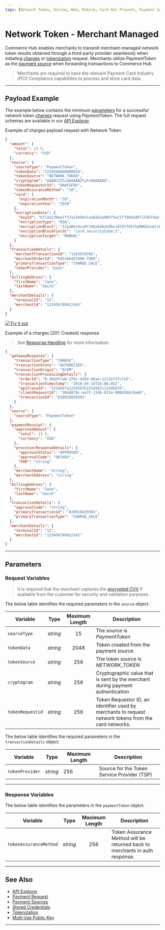 ```yaml
---
tags: [Network Token, Online, Web, Mobile, Card Not Present, Payment Source]
---
```


# Network Token - Merchant Managed

Commerce Hub enables merchants to transmit merchant-managed network token results obtained through a third-party provider seamlessly when initiating [charges](?path=docs/Resources/API-Documents/Payments/Charges.md) or [tokenization](?path=docs/Resources/API-Documents/Payments_VAS/Payment-Token.md) request. Merchants utilize *PaymentToken* as the [payment source](?path=docs/Resources/Guides/Payment-Sources/Source-Type.md) when forwarding transactions to Commerce Hub.

<!-- theme: warning -->
> Merchants are required to have the relevant Payment Card Industry *(PCI)* Compliance capabilities to process and store card data.

---

## Payload Example

The example below contains the minimum [parameters](#parameters) for a successful network token [charges](?path=docs/Resources/API-Documents/Payments/Charges.md) request using *PaymentToken*. The full request schemas are available in our [API Explorer](../api/?type=post&path=/payments/v1/charges).

<!--
type: tab
titles: Request, Response
-->

Example of charges payload request with Network Token

```json
{
  "amount": {
    "total": 13.5,
    "currency": "USD"
  },
  "source": {
    "sourceType": "PaymentToken",
    "tokenData": "1234560000000019",
    "tokenSource": "NETWORK_TOKEN",
    "cryptogram": "AAABCZIhcQAAAABZlyFxAAAAAAA",
    "tokenRequestorId": "AAAFGFDG",
    "tokenAssuranceMethod": "10",
    "card": {
      "expirationMonth": "10",
      "expirationYear": "2030"
    },
    "encryptionData": {
      "keyId": "bf12e130ee1f37a22b5be1aa62b2a885f5e21f799a5d6f1356fdaef611f2d04a",
      "encryptionType": "RSA",
      "encryptionBlock": "IZywBkx9cxDY/KDxkG6zkZRxJdlEY7457hpMWOZunArcRuk34ZhpQ==",
      "encryptionBlockFields": "card.securityCode:3",
      "encryptionTarget": "MANUAL"
    }
  },
  "transactionDetails": {
    "merchantTransactionId": "1343678765",
    "merchantOrderId": "845366457890-TODO",
    "primaryTransactionType": "CHARGE_SALE",
    "tokenProvider": "paze"
  },
  "billingAddress": {
    "firstName": "Jane",
    "lastName": "Smith"
  },
  "merchantDetails": {
    "terminalId": "12",
    "merchantId": "123456789012345"
  }
}
```

[![Try it out](../../../../assets/images/button.png)](../api/?type=post&path=/payments/v1/charges)

<!--
type: tab
-->

Example of a charges (201: Created) response

<!-- theme: info -->
> See [Response Handling](?path=docs/Resources/Guides/Response-Codes/Response-Handling.md) for more information.

```json
{
  "gatewayResponse": {
    "transactionType": "CHARGE",
    "transactionState": "AUTHORIZED",
    "transactionOrigin": "ECOM",
    "transactionProcessingDetails": {
      "orderId": "R-3b83fca8-2f9c-4364-86ae-12c91f1fcf16",
      "transactionTimestamp": "2016-04-16T16:06:05Z",
      "apiTraceId": "1234567a1234567b1234567c1234567d",
      "clientRequestId": "30dd879c-ee2f-11db-8314-0800200c9a66",
      "transactionId": "838916029301"
    }
  },
  "source": {
    "sourceType": "PaymentToken"
  },
  "paymentReceipt": {
    "approvedAmount": {
      "total": 13.5,
      "currency": "USD"
    },
    "processorResponseDetails": {
      "approvalStatus": "APPROVED",
      "approvalCode": "OK3483",
      "PAR": "string"
    },
    "merchantName": "string",
    "merchantAddress": "string"
  },
  "billingAddress": {
    "firstName": "Jane",
    "lastName": "Smith"
  },
  "transactionDetails": {
    "approvalCode": "string",
    "primaryTransactionId": "838916029301",
    "primaryTransactionType": "CHARGE_SALE"
  },
  "merchantDetails": {
    "terminalId": "12",
    "merchantId": "123456789012345"
  }
}

```

<!-- type: tab-end -->

---

## Parameters

### Request Variables

<!-- theme: info -->
> It is required that the merchant captures the [encrypted CVV](?path=docs/Online-Mobile-Digital/Secure-Data-Capture/Multi-Use-Public-Key/Multi-Use-Public-Key.md) if available from the customer for security and validation purposes.

<!--
type: tab
titles: source, transactionDetails
-->

The below table identifies the required parameters in the `source` object.

| Variable | Type | Maximum Length | Description |
| -------- | :--: | :------------: | ------------------ |
| `sourceType` | *string* | 15 | The source is *PaymentToken* |
| `tokenData` | *string* | 2048 | Token created from the payment source |
| `tokenSource` | *string* | 256 | The token source is *NETWORK_TOKEN* |
| `cryptogram` | *string* | 256 | Cryptographic value that is sent by the merchant during payment authentication |
| `tokenRequestid` | *string* | 256 | Token Requestor ID, an identifier used by merchants to request network tokens from the card networks. |

<!--
type: tab
-->

The below table identifies the required parameters in the `transactionDetails` object.

| Variable | Type | Maximum Length | Description |
| -------- | ---- | ------- | ------------------ |
| `tokenProvider` | *string* | 256 | Source for the Token Service Provider (TSP) |

<!-- type: tab-end -->

---

### Response Variables

<!--
type: tab
titles: paymentToken
-->

The below table identifies the parameters in the `paymentToken` object.

| Variable | Type | Maximum Length | Description |
| -------- | :--: | :------------: | ------------------ |
| `tokenAssuranceMethod` | *string* | 256 | Token Assurance Method will be returned back to merchants in auth response. |

<!-- type: tab-end -->

---

## See Also

- [API Explorer](../api/?type=post&path=/payments/v1/charges)
- [Payment Request](?path=docs/Resources/API-Documents/Payments/Payments.md)
- [Payment Sources](?path=docs/Resources/Guides/Payment-Sources/Source-Type.md)
- [Stored Credentials](?path=docs/Resources/Guides/Stored-Credentials.md)
- [Tokenization](?path=docs/Resources/API-Documents/Payments_VAS/Payment-Token.md)
- [Multi Use Public Key](?path=docs/Online-Mobile-Digital/Secure-Data-Capture/Multi-Use-Public-Key/Multi-Use-Public-Key.md)

---
